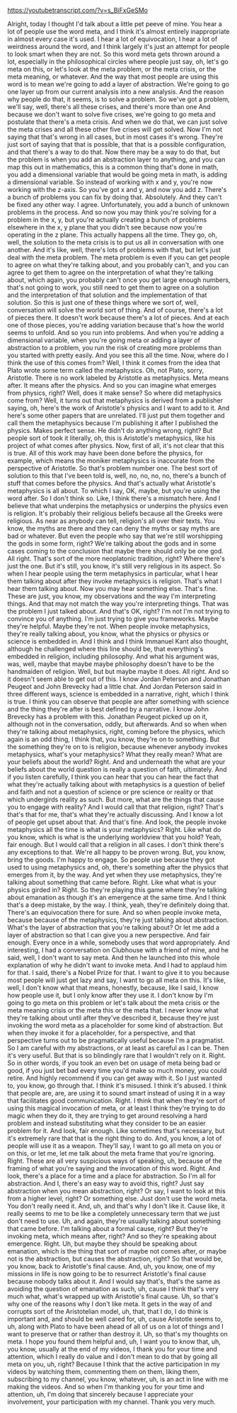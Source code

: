 https://youtubetranscript.com/?v=s_BiFxGeSMo

 Alright, today I thought I'd talk about a little pet peeve of mine. You hear a lot of people use the word meta, and I think it's almost entirely inappropriate in almost every case it's used. I hear a lot of equivocation, I hear a lot of weirdness around the word, and I think largely it's just an attempt for people to look smart when they are not. So this word meta gets thrown around a lot, especially in the philosophical circles where people just say, oh, let's go meta on this, or let's look at the meta problem, or the meta crisis, or the meta meaning, or whatever. And the way that most people are using this word is to mean we're going to add a layer of abstraction. We're going to go one layer up from our current analysis into a new analysis. And the reason why people do that, it seems, is to solve a problem. So we've got a problem, we'll say, well, there's all these crises, and there's more than one And because we don't want to solve five crises, we're going to go meta and postulate that there's a meta crisis. And when we do that, we can just solve the meta crises and all these other five crises will get solved. Now I'm not saying that that's wrong in all cases, but in most cases it's wrong. They're just sort of saying that that is possible, that that is a possible configuration, and that there's a way to do that. Now there may be a way to do that, but the problem is when you add an abstraction layer to anything, and you can map this out in mathematics, this is a common thing that's done in math, you add a dimensional variable that would be going meta in math, is adding a dimensional variable. So instead of working with x and y, you're now working with the z-axis. So you've got x and y, and now you add z. There's a bunch of problems you can fix by doing that. Absolutely. And they can't be fixed any other way. I agree. Unfortunately, you add a bunch of unknown problems in the process. And so now you may think you're solving for a problem in the x, y, but you're actually creating a bunch of problems elsewhere in the x, y plane that you didn't see because now you're operating in the z plane. This actually happens all the time. They go, oh, well, the solution to the meta crisis is to put us all in conversation with one another. And it's like, well, there's lots of problems with that, but let's just deal with the meta problem. The meta problem is even if you can get people to agree on what they're talking about, and you probably can't, and you can agree to get them to agree on the interpretation of what they're talking about, which again, you probably can't once you get large enough numbers, that's not going to work, you still need to get them to agree on a solution and the interpretation of that solution and the implementation of that solution. So this is just one of these things where we sort of, well, conversation will solve the world sort of thing. And of course, there's a lot of pieces there. It doesn't work because there's a lot of pieces. And at each one of those pieces, you're adding variation because that's how the world seems to unfold. And so you run into problems. And when you're adding a dimensional variable, when you're going meta or adding a layer of abstraction to a problem, you run the risk of creating more problems than you started with pretty easily. And you see this all the time. Now, where do I think the use of this comes from? Well, I think it comes from the idea that Plato wrote some term called the metaphysics. Oh, not Plato, sorry, Aristotle. There is no work labeled by Aristotle as metaphysics. Meta means after. It means after the physics. And so you can imagine what emerges from physics, right? Well, does it make sense? So where did metaphysics come from? Well, it turns out that metaphysics is derived from a publisher saying, oh, here's the work of Aristotle's physics and I want to add to it. And here's some other papers that are unrelated. I'll just put them together and call them the metaphysics because I'm publishing it after I published the physics. Makes perfect sense. He didn't do anything wrong, right? But people sort of took it literally, oh, this is Aristotle's metaphysics, like his project of what comes after physics. Now, first of all, it's not clear that this is true. All of this work may have been done before the physics, for example, which means the moniker metaphysics is inaccurate from the perspective of Aristotle. So that's problem number one. The best sort of solution to this that I've been told is, well, no, no, no, no, there's a bunch of stuff that comes before the physics. And that's actually what Aristotle's metaphysics is all about. To which I say, OK, maybe, but you're using the word after. So I don't think so. Like, I think there's a mismatch here. And I believe that what underpins the metaphysics or underpins the physics even is religion. It's probably their religious beliefs because all the Greeks were religious. As near as anybody can tell, religion's all over their texts. You know, the myths are there and they can deny the myths or say myths are bad or whatever. But even the people who say that we're still worshipping the gods in some form, right? We're talking about the gods and in some cases coming to the conclusion that maybe there should only be one god. All right. That's sort of the more neoplatonic tradition, right? Where there's just the one. But it's still, you know, it's still very religious in its aspect. So when I hear people using the term metaphysics in particular, what I hear them talking about after they invoke metaphysics is religion. That's what I hear them talking about. Now you may hear something else. That's fine. These are just, you know, my observations and the way I'm interpreting things. And that may not match the way you're interpreting things. That was the problem I just talked about. And that's OK, right? I'm not I'm not trying to convince you of anything. I'm just trying to give you frameworks. Maybe they're helpful. Maybe they're not. When people invoke metaphysics, they're really talking about, you know, what the physics or physics or science is embedded in. And I think and I think Immanuel Kant also thought, although he challenged where this line should be, that everything's embedded in religion, including philosophy. And what his argument was, was, well, maybe that maybe maybe philosophy doesn't have to be the handmaiden of religion. Well, but but maybe maybe it does. All right. And so it doesn't seem able to get out of this. I know Jordan Peterson and Jonathan Peugeot and John Brevecky had a little chat. And Jordan Peterson said in three different ways, science is embedded in a narrative, right, which I think is true. I think you can observe that people are after something with science and the thing they're after is best defined by a narrative. I know John Brevecky has a problem with this. Jonathan Peugeot picked up on it, although not in the conversation, oddly, but afterwards. And so when when they're talking about metaphysics, right, coming before the physics, which again is an odd thing, I think that, you know, they're on to something. But the something they're on to is religion, because whenever anybody invokes metaphysics, what's your metaphysics? What they really mean? What are your beliefs about the world? Right. And and underneath the what are your beliefs about the world question is really a question of faith, ultimately. And if you listen carefully, I think you can hear that you can hear the fact that what they're actually talking about with metaphysics is a question of belief and faith and not a question of science or pre science or reality or that which undergirds reality as such. But more, what are the things that cause you to engage with reality? And I would call that that religion, right? That's that's that for me, that's what they're actually discussing. And I know a lot of people get upset about that. And that's fine. And look, the people invoke metaphysics all the time is what is your metaphysics? Right. Like what do you know, which is what is the underlying worldview that you hold? Yeah, fair enough. But I would call that a religion in all cases. I don't think there's any exceptions to that. We're all happy to be proven wrong. But, you know, bring the goods. I'm happy to engage. So people use because they got used to using metaphysics and, oh, there's something after the physics that emerges from it, by the way. And yet when they use metaphysics, they're talking about something that came before. Right. Like what what is your physics girded in? Right. So they're playing this game where they're talking about emanation as though it's an emergence at the same time. And I think that's a deep mistake, by the way. I think, yeah, they're definitely doing that. There's an equivocation there for sure. And so when people invoke meta, because because of the metaphysics, they're just talking about abstraction. What's the layer of abstraction that you're talking about? Or let me add a layer of abstraction so that I can give you a new perspective. And fair enough. Every once in a while, somebody uses that word appropriately. And interesting, I had a conversation on Clubhouse with a friend of mine, and he said, well, I don't want to say meta. And then he launched into this whole explanation of why he didn't want to invoke meta. And I had to applaud him for that. I said, there's a Nobel Prize for that. I want to give it to you because most people will just get lazy and say, I want to go all meta on this. It's like, well, I don't know what that means, honestly, because, like I said, I know how people use it, but I only know after they use it. I don't know by I'm going to go meta on this problem or let's talk about the meta crisis or the meta meaning crisis or the meta this or the meta that. I never know what they're talking about until after they've described it, because they're just invoking the word meta as a placeholder for some kind of abstraction. But when they invoke it for a placeholder, for a perspective, and that perspective turns out to be pragmatically useful because I'm a pragmatist. So I am careful with my abstractions, or at least as careful as I can be. Then it's very useful. But that is so blindingly rare that I wouldn't rely on it. Right. So in other words, if you took an even bet on usage of meta being bad or good, if you just bet bad every time you'd make so much money, you could retire. And highly recommend if you can get away with it. So I just wanted to, you know, go through that. I think it's misused. I think it's abused. I think that people are, are, are using it to sound smart instead of using it in a way that facilitates good communication. Right. I think that when they're sort of using this magical invocation of meta, or at least I think they're trying to do magic when they do it, they are trying to get around resolving a hard problem and instead substituting what they consider to be an easier problem for it. And look, fair enough. Like sometimes that's necessary, but it's extremely rare that that is the right thing to do. And, you know, a lot of people will use it as a weapon. They'll say, I want to go all meta on you or on this, or let me, let me talk about the meta frame that you're ignoring. Right. These are all very suspicious ways of speaking, uh, because of the framing of what you're saying and the invocation of this word. Right. And look, there's a place for a time and a place for abstraction. So I'm all for abstraction. And I, there's an easy way to avoid this, right? Just say abstraction when you mean abstraction, right? Or say, I want to look at this from a higher level, right? Or something else. Just don't use the word meta. You don't really need it. And, uh, and that's why I don't like it. Cause like, it really seems to me to be like a completely unnecessary term that we just don't need to use. Uh, and again, they're usually talking about something that came before. I'm talking about a formal cause, right? But they're invoking meta, which means after, right? And so they're speaking about emergence. Right. Uh, but maybe they should be speaking about emanation, which is the thing that sort of maybe not comes after, or maybe not is the abstraction, but causes the abstraction, right? So that would be, you know, back to Aristotle's final cause. And, uh, you know, one of my missions in life is now going to be to resurrect Aristotle's final cause because nobody talks about it. And I would say that's, that's the same as avoiding the question of emanation as such, uh, cause I think that's very much what, what's wrapped up with Aristotle's final cause. Uh, so that's why one of the reasons why I don't like meta. It gets in the way of and corrupts sort of the Aristotelian model, uh, that, that I do, I do think is important and, and should be well cared for, uh, cause Aristotle seems to, uh, along with Plato to have been ahead of all of us on a lot of things and I want to preserve that or rather than destroy it. Uh, so that's my thoughts on meta. I hope you found them helpful and, uh, I want you to know that, uh, you know, usually at the end of my videos, I thank you for your time and attention, which I really do value and I don't mean to do that by going all meta on you, uh, right? Because I think that the active participation in my videos by watching them, commenting them on them, liking them, subscribing to my channel, you know, whatever, uh, is an act in line with me making the videos. And so when I'm thanking you for your time and attention, uh, I'm doing that sincerely because I appreciate your involvement, your participation with my channel. Thank you very much.